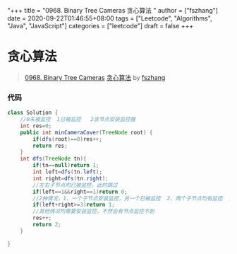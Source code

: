 "+++
title = "0968. Binary Tree Cameras 贪心算法 "
author = ["fszhang"]
date = 2020-09-22T01:46:55+08:00
tags = ["Leetcode", "Algorithms", "Java", "JavaScript"]
categories = ["leetcode"]
draft = false
+++

# 贪心算法

> [0968. Binary Tree Cameras](https://leetcode-cn.com/problems/binary-tree-cameras/)
> [贪心算法](https://leetcode-cn.com/problems/binary-tree-cameras/solution/tan-xin-suan-fa-by-fszhang/) by [fszhang](https://leetcode-cn.com/u/fszhang/)

### 代码

```java
class Solution {
    //0未被监控  1已被监控   2该节点安装监控器
    int res=0;
    public int minCameraCover(TreeNode root) {
        if(dfs(root)==0)res++;
        return res;
    }
    int dfs(TreeNode tn){
        if(tn==null)return 1;
        int left=dfs(tn.left);
        int right=dfs(tn.right);
        //左右子节点均已被监控，此时跳过
        if(left==1&&right==1)return 0; 
        //2种情况，1、一个子节点安装监控，另一个已被监控  2、两个子节点均有监控  此时不需要安装监控器，且该节点已被监控
        if(left+right>=3)return 1;  
        //其他情况均需要安装监控，不然会有节点监控不到
        res++;
        return 2;
    }

}
```